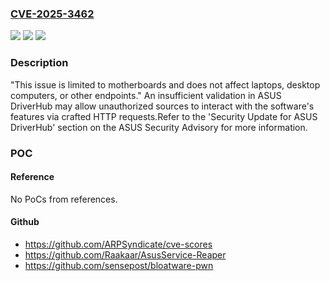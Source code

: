 ### [CVE-2025-3462](https://cve.mitre.org/cgi-bin/cvename.cgi?name=CVE-2025-3462)
![](https://img.shields.io/static/v1?label=Product&message=DriverHub&color=blue)
![](https://img.shields.io/static/v1?label=Version&message=before%201.0.6.0%20&color=brightgreen)
![](https://img.shields.io/static/v1?label=Vulnerability&message=CWE-346%20Origin%20Validation%20Error&color=brightgreen)

### Description

"This issue is limited to motherboards and does not affect laptops, desktop computers, or other endpoints." An insufficient validation in ASUS DriverHub may allow unauthorized sources to interact with the software's features via crafted HTTP requests.Refer to the 'Security Update for ASUS DriverHub' section on the ASUS Security Advisory for more information.

### POC

#### Reference
No PoCs from references.

#### Github
- https://github.com/ARPSyndicate/cve-scores
- https://github.com/Raakaar/AsusService-Reaper
- https://github.com/sensepost/bloatware-pwn

